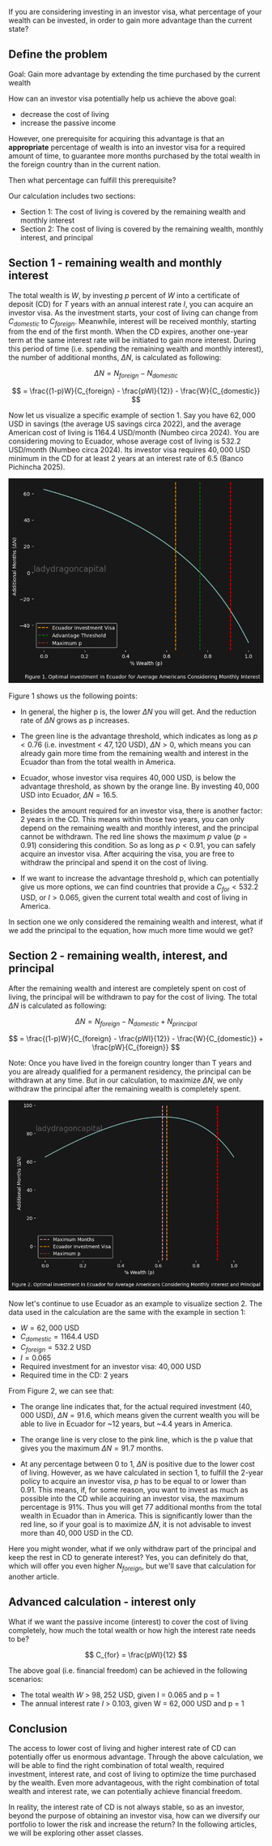 If you are considering investing in an investor visa, what percentage of your wealth can be invested, in order to gain more advantage than the current state?

## Define the problem ##

Goal: Gain more advantage by extending the time purchased by the current wealth

How can an investor visa potentially help us achieve the above goal: 

+ decrease the cost of living
+ increase the passive income

However, one prerequisite for acquiring this advantage is that an **appropriate** percentage of wealth is into an investor visa for a required amount of time, to guarantee more months purchased by the total wealth in the foreign country than in the current nation. 


Then what percentage can fulfill this prerequisite?

Our calculation includes two sections:
+ Section 1: The cost of living is covered by the remaining wealth and monthly interest
+ Section 2: The cost of living is covered by the remaining wealth, monthly interest, and principal


## Section 1 - remaining wealth and monthly interest ##

The total wealth is $W$, by investing $p$ percent of $W$ into a certificate of deposit (CD) for $T$ years with an annual interest rate $I$, you can acquire an investor visa. As the investment starts, your cost of living can change from $C_{domestic}$ to $C_{foreign}$. Meanwhile, interest will be received monthly, starting from the end of the first month. When the CD expires, another one-year term at the same interest rate will be initiated to gain more interest. During this period of time (i.e. spending the remaining wealth and monthly interest), the number of additional months, $\Delta{N}$, is calculated as following:

$$
\Delta{N} = N_{foreign} - N_{domestic} 
$$

$$
= \frac{(1-p)W}{C_{foreign} - \frac{pWI}{12}} - \frac{W}{C_{domestic}}
$$


Now let us visualize a specific example of section 1. Say you have $62,000$ USD in savings (the average US savings circa 2022), and the average American cost of living is $1164.4$ USD/month (Numbeo circa 2024). You are considering moving to Ecuador, whose average cost of living is $532.2$ USD/month (Numbeo circa 2024). Its investor visa requires $40,000$ USD minimum in the CD for at least $2$ years at an interest rate of $6.5%$ (Banco Pichincha 2025).


    
![png](/assets/images/2025-02-12-what-percentage-of-your-wealth-can-be-invested-into-an-investor-visa_files/2025-02-12-what-percentage-of-your-wealth-can-be-invested-into-an-investor-visa_5_0.png)
    


Figure 1 shows us the following points:

+ In general, the higher p is, the lower $\Delta{N}$ you will get. And the reduction rate of $\Delta{N}$ grows as p increases.

+ The green line is the advantage threshold, which indicates as long as $p<0.76$ (i.e. investment < $47,120$ USD), $\Delta{N} > 0$, which means you can already gain more time from the remaining wealth and interest in the Ecuador than from the total wealth in America.

+ Ecuador, whose investor visa requires $40,000$ USD, is below the advantage threshold, as shown by the orange line. By investing $40,000$ USD into Ecuador, $\Delta{N} = 16.5$.

+ Besides the amount required for an investor visa, there is another factor: $2$ years in the CD. This means within those two years, you can only depend on the remaining wealth and monthly interest, and the principal cannot be withdrawn. The red line shows the maximum $p$ value ($p=0.91$) considering this condition. So as long as $p < 0.91$, you can safely acquire an investor visa. After acquiring the visa, you are free to withdraw the principal and spend it on the cost of living.

+ If we want to increase the advantage threshold p, which can potentially give us more options, we can find countries that provide a $C_{for} < 532.2$ USD, or $I > 0.065$, given the current total wealth and cost of living in America.


In section one we only considered the remaining wealth and interest, what if we add the principal to the equation, how much more time would we get?


## Section 2 - remaining wealth, interest, and principal ##

After the remaining wealth and interest are completely spent on cost of living, the principal will be withdrawn to pay for the cost of living. The total $\Delta{N}$ is calculated as following:

$$
\Delta{N} = N_{foreign} - N_{domestic} + N_{principal}
$$

$$
= \frac{(1-p)W}{C_{foreign} - \frac{pWI}{12}} - \frac{W}{C_{domestic}} + \frac{pW}{C_{foreign}}
$$

Note: Once you have lived in the foreign country longer than T years and you are already qualified for a permanent residency, the principal can be withdrawn at any time. But in our calculation, to maximize $\Delta{N}$, we only withdraw the principal after the remaining wealth is completely spent.


    
![png](/assets/images/2025-02-12-what-percentage-of-your-wealth-can-be-invested-into-an-investor-visa_files/2025-02-12-what-percentage-of-your-wealth-can-be-invested-into-an-investor-visa_9_0.png)
    


Now let's continue to use Ecuador as an example to visualize section 2. The data used in the calculation are the same with the example in section 1:

+ $W = 62,000$ USD
+ $C_{domestic} = 1164.4$ USD
+ $C_{foreign} = 532.2$ USD
+ $I = 0.065$
+ Required investment for an investor visa: $40,000$ USD
+ Required time in the CD: $2$ years

From Figure 2, we can see that:

+ The orange line indicates that, for the actual required investment ($40,000$ USD), $\Delta{N} = 91.6$, which means given the current wealth you will be able to live in Ecuador for ~$12$ years, but ~$4.4$ years in America.
  
+ The orange line is very close to the pink line, which is the p value that gives you the maximum $\Delta{N}=91.7$ months.

+ At any percentage between 0 to 1, $\Delta{N}$ is positive due to the lower cost of living. However, as we have calculated in section 1, to fulfill the 2-year policy to acquire an investor visa, $p$ has to be equal to or lower than $0.91$. This means, if, for some reason, you want to invest as much as possible into the CD while acquiring an investor visa, the maximum percentage is 91%. Thus you will get 77 additional months from the total wealth in Ecuador than in America. This is significantly lower than the red line, so if your goal is to maximize $\Delta{N}$, it is not advisable to invest more than $40,000$ USD in the CD.


Here you might wonder, what if we only withdraw part of the principal and keep the rest in CD to generate interest? Yes, you can definitely do that, which will offer you even higher $N_{foreign}$, but we'll save that calculation for another article. 

## Advanced calculation - interest only ##

What if we want the passive income (interest) to cover the cost of living completely, how much the total wealth or how high the interest rate needs to be?

$$
C_{for} = \frac{pWI}{12}
$$

The above goal (i.e. financial freedom) can be achieved in the following scenarios:

+ The total wealth $W$ > $98,252$ USD, given I = 0.065 and p = 1
+ The annual interest rate $I$ > $0.103$, given W = $62,000$ USD and p = 1

## Conclusion ##

The access to lower cost of living and higher interest rate of CD can potentially offer us enormous advantage. Through the above calculation, we will be able to find the right combination of total wealth, required investment, interest rate, and cost of living to optimize the time purchased by the wealth. Even more advantageous, with the right combination of total wealth and interest rate, we can potentially achieve financial freedom.

In reality, the interest rate of CD is not always stable, so as an investor, beyond the purpose of obtaining an investor visa, how can we diversify our portfolio to lower the risk and increase the return? In the following articles, we will be exploring other asset classes.
